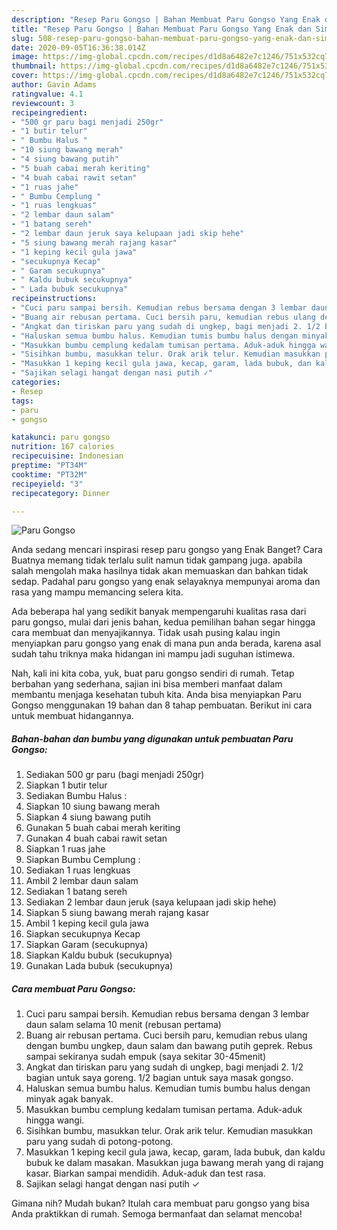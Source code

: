 ```yaml
---
description: "Resep Paru Gongso | Bahan Membuat Paru Gongso Yang Enak dan Simpel"
title: "Resep Paru Gongso | Bahan Membuat Paru Gongso Yang Enak dan Simpel"
slug: 508-resep-paru-gongso-bahan-membuat-paru-gongso-yang-enak-dan-simpel
date: 2020-09-05T16:36:38.014Z
image: https://img-global.cpcdn.com/recipes/d1d8a6482e7c1246/751x532cq70/paru-gongso-foto-resep-utama.jpg
thumbnail: https://img-global.cpcdn.com/recipes/d1d8a6482e7c1246/751x532cq70/paru-gongso-foto-resep-utama.jpg
cover: https://img-global.cpcdn.com/recipes/d1d8a6482e7c1246/751x532cq70/paru-gongso-foto-resep-utama.jpg
author: Gavin Adams
ratingvalue: 4.1
reviewcount: 3
recipeingredient:
- "500 gr paru bagi menjadi 250gr"
- "1 butir telur"
- " Bumbu Halus "
- "10 siung bawang merah"
- "4 siung bawang putih"
- "5 buah cabai merah keriting"
- "4 buah cabai rawit setan"
- "1 ruas jahe"
- " Bumbu Cemplung "
- "1 ruas lengkuas"
- "2 lembar daun salam"
- "1 batang sereh"
- "2 lembar daun jeruk saya kelupaan jadi skip hehe"
- "5 siung bawang merah rajang kasar"
- "1 keping kecil gula jawa"
- "secukupnya Kecap"
- " Garam secukupnya"
- " Kaldu bubuk secukupnya"
- " Lada bubuk secukupnya"
recipeinstructions:
- "Cuci paru sampai bersih. Kemudian rebus bersama dengan 3 lembar daun salam selama 10 menit (rebusan pertama)"
- "Buang air rebusan pertama. Cuci bersih paru, kemudian rebus ulang dengan bumbu ungkep, daun salam dan bawang putih geprek. Rebus sampai sekiranya sudah empuk (saya sekitar 30-45menit)"
- "Angkat dan tiriskan paru yang sudah di ungkep, bagi menjadi 2. 1/2 bagian untuk saya goreng. 1/2 bagian untuk saya masak gongso."
- "Haluskan semua bumbu halus. Kemudian tumis bumbu halus dengan minyak agak banyak."
- "Masukkan bumbu cemplung kedalam tumisan pertama. Aduk-aduk hingga wangi."
- "Sisihkan bumbu, masukkan telur. Orak arik telur. Kemudian masukkan paru yang sudah di potong-potong."
- "Masukkan 1 keping kecil gula jawa, kecap, garam, lada bubuk, dan kaldu bubuk ke dalam masakan. Masukkan juga bawang merah yang di rajang kasar. Biarkan sampai mendidih. Aduk-aduk dan test rasa."
- "Sajikan selagi hangat dengan nasi putih ✓"
categories:
- Resep
tags:
- paru
- gongso

katakunci: paru gongso 
nutrition: 167 calories
recipecuisine: Indonesian
preptime: "PT34M"
cooktime: "PT32M"
recipeyield: "3"
recipecategory: Dinner

---
```



![Paru Gongso](https://img-global.cpcdn.com/recipes/d1d8a6482e7c1246/751x532cq70/paru-gongso-foto-resep-utama.jpg)

Anda sedang mencari inspirasi resep paru gongso yang Enak Banget? Cara Buatnya memang tidak terlalu sulit namun tidak gampang juga. apabila salah mengolah maka hasilnya tidak akan memuaskan dan bahkan tidak sedap. Padahal paru gongso yang enak selayaknya mempunyai aroma dan rasa yang mampu memancing selera kita.



Ada beberapa hal yang sedikit banyak mempengaruhi kualitas rasa dari paru gongso, mulai dari jenis bahan, kedua pemilihan bahan segar hingga cara membuat dan menyajikannya. Tidak usah pusing kalau ingin menyiapkan paru gongso yang enak di mana pun anda berada, karena asal sudah tahu triknya maka hidangan ini mampu jadi suguhan istimewa.


Nah, kali ini kita coba, yuk, buat paru gongso sendiri di rumah. Tetap berbahan yang sederhana, sajian ini bisa memberi manfaat dalam membantu menjaga kesehatan tubuh kita. Anda bisa menyiapkan Paru Gongso menggunakan 19 bahan dan 8 tahap pembuatan. Berikut ini cara untuk membuat hidangannya.

<!--inarticleads1-->

##### Bahan-bahan dan bumbu yang digunakan untuk pembuatan Paru Gongso:

1. Sediakan 500 gr paru (bagi menjadi 250gr)
1. Siapkan 1 butir telur
1. Sediakan  Bumbu Halus :
1. Siapkan 10 siung bawang merah
1. Siapkan 4 siung bawang putih
1. Gunakan 5 buah cabai merah keriting
1. Gunakan 4 buah cabai rawit setan
1. Siapkan 1 ruas jahe
1. Siapkan  Bumbu Cemplung :
1. Sediakan 1 ruas lengkuas
1. Ambil 2 lembar daun salam
1. Sediakan 1 batang sereh
1. Sediakan 2 lembar daun jeruk (saya kelupaan jadi skip hehe)
1. Siapkan 5 siung bawang merah rajang kasar
1. Ambil 1 keping kecil gula jawa
1. Siapkan secukupnya Kecap
1. Siapkan  Garam (secukupnya)
1. Siapkan  Kaldu bubuk (secukupnya)
1. Gunakan  Lada bubuk (secukupnya)




<!--inarticleads2-->

##### Cara membuat Paru Gongso:

1. Cuci paru sampai bersih. Kemudian rebus bersama dengan 3 lembar daun salam selama 10 menit (rebusan pertama)
1. Buang air rebusan pertama. Cuci bersih paru, kemudian rebus ulang dengan bumbu ungkep, daun salam dan bawang putih geprek. Rebus sampai sekiranya sudah empuk (saya sekitar 30-45menit)
1. Angkat dan tiriskan paru yang sudah di ungkep, bagi menjadi 2. 1/2 bagian untuk saya goreng. 1/2 bagian untuk saya masak gongso.
1. Haluskan semua bumbu halus. Kemudian tumis bumbu halus dengan minyak agak banyak.
1. Masukkan bumbu cemplung kedalam tumisan pertama. Aduk-aduk hingga wangi.
1. Sisihkan bumbu, masukkan telur. Orak arik telur. Kemudian masukkan paru yang sudah di potong-potong.
1. Masukkan 1 keping kecil gula jawa, kecap, garam, lada bubuk, dan kaldu bubuk ke dalam masakan. Masukkan juga bawang merah yang di rajang kasar. Biarkan sampai mendidih. Aduk-aduk dan test rasa.
1. Sajikan selagi hangat dengan nasi putih ✓




Gimana nih? Mudah bukan? Itulah cara membuat paru gongso yang bisa Anda praktikkan di rumah. Semoga bermanfaat dan selamat mencoba!
